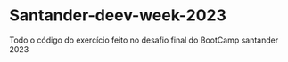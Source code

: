 # Santander-deev-week-2023
Todo o código do exercício feito no desafio final do BootCamp santander 2023
